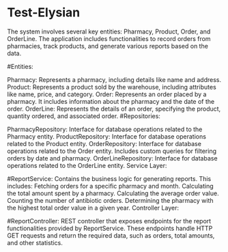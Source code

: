 # Test-Elysian

The system involves several key entities: Pharmacy, Product, Order, and OrderLine. The application includes functionalities to record orders from pharmacies, track products, and generate various reports based on the data.

#Entities:

Pharmacy: Represents a pharmacy, including details like name and address.
Product: Represents a product sold by the warehouse, including attributes like name, price, and category.
Order: Represents an order placed by a pharmacy. It includes information about the pharmacy and the date of the order.
OrderLine: Represents the details of an order, specifying the product, quantity ordered, and associated order.
#Repositories:

PharmacyRepository: Interface for database operations related to the Pharmacy entity.
ProductRepository: Interface for database operations related to the Product entity.
OrderRepository: Interface for database operations related to the Order entity. Includes custom queries for filtering orders by date and pharmacy.
OrderLineRepository: Interface for database operations related to the OrderLine entity.
Service Layer:

#ReportService: Contains the business logic for generating reports. This includes:
Fetching orders for a specific pharmacy and month.
Calculating the total amount spent by a pharmacy.
Calculating the average order value.
Counting the number of antibiotic orders.
Determining the pharmacy with the highest total order value in a given year.
Controller Layer:

#ReportController: REST controller that exposes endpoints for the report functionalities provided by ReportService. These endpoints handle HTTP GET requests and return the required data, such as orders, total amounts, and other statistics.
